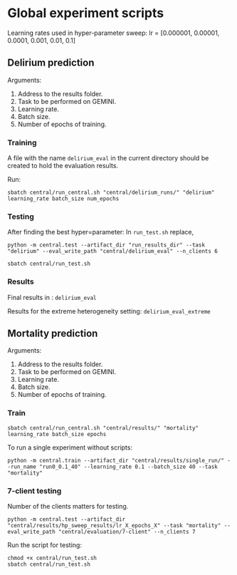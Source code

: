 
# Global experiment scripts
Learning rates used in hyper-parameter sweep: lr = [0.000001, 0.00001, 0.0001, 0.001, 0.01, 0.1]

## Delirium prediction


Arguments:
1) Address to the results folder.
2) Task to be performed on GEMINI.
3) Learning rate.
4) Batch size.
5) Number of epochs of training.


### Training
A file with the name  `delirium_eval` in the current directory should be created to hold the evaluation results.

Run:

```
sbatch central/run_central.sh "central/delirium_runs/" "delirium" learning_rate batch_size num_epochs
```

### Testing
After finding the best hyper=parameter:
In `run_test.sh` replace,

```
python -m central.test --artifact_dir "run_results_dir" --task "delirium" --eval_write_path "central/delirium_eval" --n_clients 6

sbatch central/run_test.sh
```

### Results

Final results in : `delirium_eval`

Results for the extreme heterogeneity setting: ` delirium_eval_extreme `

## Mortality prediction

Arguments:
1) Address to the results folder.
2) Task to be performed on GEMINI.
3) Learning rate.
4) Batch size.
5) Number of epochs of training.

### Train


```
sbatch central/run_central.sh "central/results/" "mortality" learning_rate batch_size epochs
```


To run a single experiment without scripts:

```
python -m central.train --artifact_dir "central/results/single_run/" --run_name "run0_0.1_40" --learning_rate 0.1 --batch_size 40 --task "mortality"
```



### 7-client testing
Number of the clients matters for testing.


```
python -m central.test --artifact_dir "central/results/hp_sweep_results/lr_X_epochs_X" --task "mortality" --eval_write_path "central/evaluation/7-client" --n_clients 7
```
Run the script for testing:

```
chmod +x central/run_test.sh
sbatch central/run_test.sh
```
